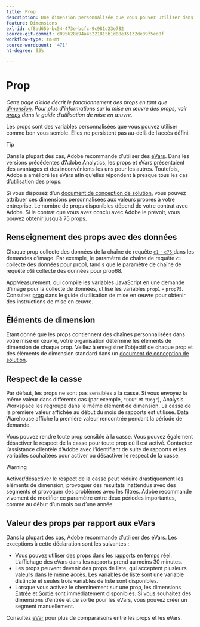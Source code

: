 ```yaml
---
title: Prop
description: Une dimension personnalisée que vous pouvez utiliser dans les rapports.
feature: Dimensions
exl-id: cf8ad65b-bc54-473e-bcfc-9c981d23e782
source-git-commit: d095628e94a45221815b1d08e35132de09f5ed8f
workflow-type: tm+mt
source-wordcount: '471'
ht-degree: 93%

---
```


# Prop

*Cette page d’aide décrit le fonctionnement des props en tant que [dimension](overview.md). Pour plus d’informations sur la mise en œuvre des props, voir [props](/help/implement/vars/page-vars/prop.md) dans le guide d’utilisation de mise en œuvre.*

Les props sont des variables personnalisées que vous pouvez utiliser comme bon vous semble. Elles ne persistent pas au-delà de l’accès défini.

>[!TIP]
>
>Dans la plupart des cas, Adobe recommande d’utiliser des [eVars](evar.md). Dans les versions précédentes d’Adobe Analytics, les props et eVars présentaient des avantages et des inconvénients les uns pour les autres. Toutefois, Adobe a amélioré les eVars afin qu’elles répondent à presque tous les cas d’utilisation des props.

Si vous disposez d’un [document de conception de solution](/help/implement/prepare/solution-design.md), vous pouvez attribuer ces dimensions personnalisées aux valeurs propres à votre entreprise. Le nombre de props disponibles dépend de votre contrat avec Adobe. Si le contrat que vous avez conclu avec Adobe le prévoit, vous pouvez obtenir jusqu’à 75 props.

## Renseignement des props avec des données

Chaque prop collecte des données de la chaîne de requête [`c1` - `c75` ](/help/implement/validate/query-parameters.md) dans les demandes d’image. Par exemple, le paramètre de chaîne de requête `c1` collecte des données pour prop1, tandis que le paramètre de chaîne de requête `c68` collecte des données pour prop68.

AppMeasurement, qui compile les variables JavaScript en une demande d’image pour la collecte de données, utilise les variables `prop1` - `prop75`. Consultez [prop](/help/implement/vars/page-vars/prop.md) dans le guide d’utilisation de mise en œuvre pour obtenir des instructions de mise en œuvre.

## Éléments de dimension

Étant donné que les props contiennent des chaînes personnalisées dans votre mise en œuvre, votre organisation détermine les éléments de dimension de chaque prop. Veillez à enregistrer l’objectif de chaque prop et des éléments de dimension standard dans un [document de conception de solution](/help/implement/prepare/solution-design.md).

## Respect de la casse

Par défaut, les props ne sont pas sensibles à la casse. Si vous envoyez la même valeur dans différents cas (par exemple, `"DOG"` et `"Dog"`), Analysis Workspace les regroupe dans le même élément de dimension. La casse de la première valeur affichée au début du mois de rapports est utilisée. Data Warehouse affiche la première valeur rencontrée pendant la période de demande.

Vous pouvez rendre toute prop sensible à la casse. Vous pouvez également désactiver le respect de la casse pour toute prop où il est activé. Contactez l’assistance clientèle d’Adobe avec l’identifiant de suite de rapports et les variables souhaitées pour activer ou désactiver le respect de la casse.

>[!WARNING]
>
>Activer/désactiver le respect de la casse peut réduire drastiquement les éléments de dimension, provoquer des résultats inattendus avec des segments et provoquer des problèmes avec les filtres. Adobe recommande vivement de modifier ce paramètre entre deux périodes importantes, comme au début d’un mois ou d’une année.

## Valeur des props par rapport aux eVars

Dans la plupart des cas, Adobe recommande d’utiliser des eVars. Les exceptions à cette déclaration sont les suivantes :

* Vous pouvez utiliser des props dans les rapports en temps réel. L’affichage des eVars dans les rapports prend au moins 30 minutes.
* Les props peuvent devenir des props de liste, qui acceptent plusieurs valeurs dans le même accès. Les variables de liste sont une variable distincte et seules trois variables de liste sont disponibles.
* Lorsque vous activez le cheminement sur une prop, les dimensions [Entrée](entry-dimensions.md) et [Sortie](exit-dimensions.md) sont immédiatement disponibles. Si vous souhaitez des dimensions d’entrée et de sortie pour les eVars, vous pouvez créer un segment manuellement.

Consultez [eVar](evar.md) pour plus de comparaisons entre les props et les eVars.
